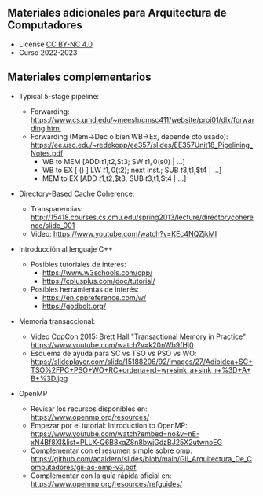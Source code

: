 ## Materiales adicionales para Arquitectura de Computadores

<html>
<ul>
<li> License <a href="http:/creativecommons.org/licenses/by-nc/4.0/">CC BY-NC 4.0</a> </li>
<li> Curso 2022-2023</li>
</ul>
</html>


## Materiales complementarios

* Typical 5-stage pipeline:
  * Forwarding: https://www.cs.umd.edu/~meesh/cmsc411/website/proj01/dlx/forwarding.html
  * Forwarding (Mem->Dec o bien WB->Ex, depende cto usado): https://ee.usc.edu/~redekopp/ee357/slides/EE357Unit18_Pipelining_Notes.pdf
    * WB to MEM [ADD $t1,$t2,$t3; SW $t1,0($s0) | ...]
    * WB to EX [ () ] LW $t1,0($t2); next inst.; SUB $t3,$t1,$t4 | ...]
    * MEM to EX [ADD $t1,$t2,$t3; SUB $t3,$t1,$t4 | ...]

* Directory-Based Cache Coherence:
  * Transparencias: http://15418.courses.cs.cmu.edu/spring2013/lecture/directorycoherence/slide_001
  * Video: https://www.youtube.com/watch?v=KEc4NQZjkMI

* Introducción al lenguaje C++
  * Posibles tutoriales de interés:
    * https://www.w3schools.com/cpp/
    * https://cplusplus.com/doc/tutorial/
  * Posibles herramientas de interés:
    * https://en.cppreference.com/w/
    * https://godbolt.org/

* Memoria transaccional:
  * Video CppCon 2015: Brett Hall "Transactional Memory in Practice": https://www.youtube.com/watch?v=k20nWb9fHj0
  * Esquema de ayuda para SC vs TSO vs PSO vs WO: https://slideplayer.com/slide/15188206/92/images/27/Adibidea+SC+TSO%2FPC+PSO+WO+RC+ordena+rd+wr+sink_a+sink_r+%3D+A+B+%3D.jpg

* OpenMP
  * Revisar los recursos disponibles en: https://www.openmp.org/resources/
  * Empezar por el tutorial: Introduction to OpenMP: https://www.youtube.com/watch?embed=no&v=nE-xN4Bf8XI&list=PLLX-Q6B8xqZ8n8bwjGdzBJ25X2utwnoEG
  * Complementar con el resumen simple sobre omp: https://github.com/acaldero/slides/blob/main/GII_Arquitectura_De_Computadores/gii-ac-omp-v3.pdf
  * Complementar con la guía rápida oficial en: https://www.openmp.org/resources/refguides/

